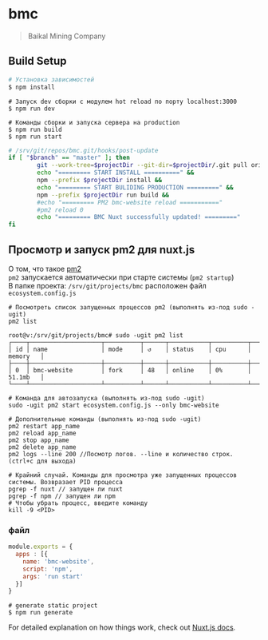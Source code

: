 # bmc

> Baikal Mining Company

## Build Setup

```bash
# Установка зависимостей
$ npm install
```
```
# Запуск dev сборки с модулем hot reload по порту localhost:3000
$ npm run dev
```

```
# Команды сборки и запуска сервера на production
$ npm run build
$ npm run start
```
```bash
# /srv/git/repos/bmc.git/hooks/post-update
if [ "$branch" == "master" ]; then
        git --work-tree=$projectDir --git-dir=$projectDir/.git pull origin master &&
        echo "========= START INSTALL ==========" &&
        npm --prefix $projectDir install &&
        echo "========= START BULIDING PRODUCTION =========" &&
        npm --prefix $projectDir run build &&
        #echo "========= PM2 bmc-website reload ==========="
        #pm2 reload 0
        echo "========= BMC Nuxt successfully updated! ========="
fi
```

## Просмотр и запуск pm2 для nuxt.js
  О том, что такое [pm2](https://pm2.keymetrics.io/docs/usage/pm2-doc-single-page/)  
`pm2` запускается автоматически при старте системы (`pm2 startup`)  
В папке проекта: `/srv/git/projects/bmc` расположен файл `ecosystem.config.js`  

```
# Посмотреть список запущенных процессов pm2 (выполнять из-под sudo -ugit)
pm2 list

root@v:/srv/git/projects/bmc# sudo -ugit pm2 list
┌────┬────────────────────┬──────────┬──────┬───────────┬──────────┬──────────┐
│ id │ name               │ mode     │ ↺    │ status    │ cpu      │ memory   │
├────┼────────────────────┼──────────┼──────┼───────────┼──────────┼──────────┤
│ 0  │ bmc-website        │ fork     │ 48   │ online    │ 0%       │ 51.1mb   │
└────┴────────────────────┴──────────┴──────┴───────────┴──────────┴──────────┘

# Команда для автозапуска (выполнять из-под sudo -ugit)
sudo -ugit pm2 start ecosystem.config.js --only bmc-website

# Дополнительные команды (выполнять из-под sudo -ugit)
pm2 restart app_name
pm2 reload app_name
pm2 stop app_name
pm2 delete app_name
pm2 logs --line 200 //Посмотр логов. --line и количество строк. (ctrl+c для выхода)

# Крайний случай. Команды для просмотра уже запущенных процессов системы. Возвразает PID процесса
pgrep -f nuxt // запущен ли nuxt
pgrep -f npm // запущен ли npm
# Чтобы убрать процесс, введите команду
kill -9 <PID>
```

### файл
```javascript
module.exports = {
  apps : [{
    name: 'bmc-website',
    script: 'npm',
    args: 'run start'
  }]
}
```


```
# generate static project
$ npm run generate
```

For detailed explanation on how things work, check out [Nuxt.js docs](https://nuxtjs.org).
